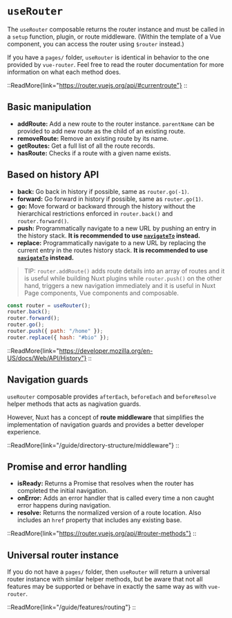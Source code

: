 # `useRouter`

The `useRouter` composable returns the router instance and must be called in a `setup` function, plugin, or route middleware. (Within the template of a Vue component, you can access the router using `$router` instead.)

If you have a `pages/` folder, `useRouter` is identical in behavior to the one provided by `vue-router`. Feel free to read the router documentation for more information on what each method does.

::ReadMore{link="https://router.vuejs.org/api/#currentroute"}
::

## Basic manipulation

- **addRoute:** Add a new route to the router instance. `parentName` can be provided to add new route as the child of an existing route.
- **removeRoute:** Remove an existing route by its name.
- **getRoutes:** Get a full list of all the route records.
- **hasRoute:** Checks if a route with a given name exists.

## Based on history API

- **back:** Go back in history if possible, same as `router.go(-1)`.
- **forward:** Go forward in history if possible, same as `router.go(1)`.
- **go:** Move forward or backward through the history without the hierarchical restrictions enforced in `router.back()` and `router.forward()`.
- **push:** Programmatically navigate to a new URL by pushing an entry in the history stack. **It is recommended to use [`navigateTo`](http://v3.nuxtjs.org/api/utils/navigate-to#navigateto) instead.**
- **replace:** Programmatically navigate to a new URL by replacing the current entry in the routes history stack. **It is recommended to use [`navigateTo`](http://v3.nuxtjs.org/api/utils/navigate-to#navigateto) instead.**

> TIP: `router.addRoute()` adds route details into an array of routes and it is useful while building Nuxt plugins while `router.push()` on the other hand, triggers a new navigation immediately and it is useful in Nuxt Page components, Vue components and composable.

```js [js]
const router = useRouter();
router.back();
router.forward();
router.go();
router.push({ path: "/home" });
router.replace({ hash: "#bio" });
````

::ReadMore{link="https://developer.mozilla.org/en-US/docs/Web/API/History"}
::

## Navigation guards

`useRouter` composable provides `afterEach`, `beforeEach` and `beforeResolve` helper methods that acts as nagivation guards.

However, Nuxt has a concept of **route middleware** that simplifies the implementation of navigation guards and provides a better developer experience.

::ReadMore{link="/guide/directory-structure/middleware"}
::

## Promise and error handling

- **isReady:** Returns a Promise that resolves when the router has completed the initial navigation.
- **onError:** Adds an error handler that is called every time a non caught error happens during navigation.
- **resolve:** Returns the normalized version of a route location. Also includes an `href` property that includes any existing base.

::ReadMore{link="https://router.vuejs.org/api/#router-methods"}
::

## Universal router instance

If you do not have a `pages/` folder, then `useRouter` will return a universal router instance with similar helper methods, but be aware that not all features may be supported or behave in exactly the same way as with `vue-router`.

::ReadMore{link="/guide/features/routing"}
::
